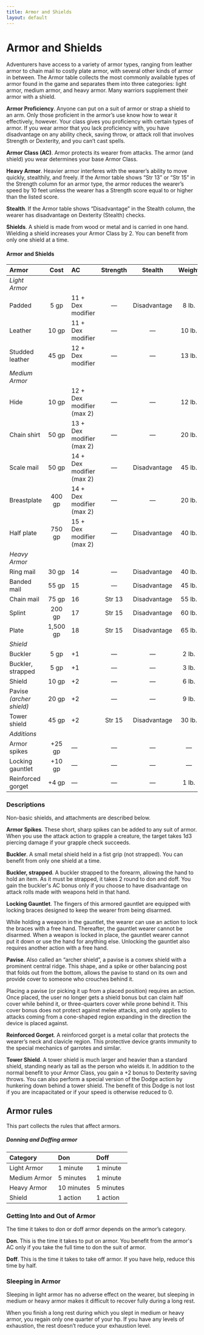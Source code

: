 ```yaml
---
title: Armor and Shields
layout: default
---
```



# Armor and Shields
Adventurers have access to a variety of armor types, ranging from leather armor to chain mail to costly plate armor, with several other kinds of armor in between. The Armor table collects the most commonly available types of armor found in the game and separates them into three categories: light armor, medium armor, and heavy armor. Many warriors supplement their armor with a shield.

**Armor Proficiency**. Anyone can put on a suit of armor or strap a shield to an arm. Only those proficient in the armor’s use know how to wear it effectively, however. Your class gives you proficiency with certain types of armor. If you wear armor that you lack proficiency with, you have disadvantage on any ability check, saving throw, or attack roll that involves Strength or Dexterity, and you can’t cast spells.

**Armor Class (AC)**. Armor protects its wearer from attacks. The armor (and shield) you wear determines your base Armor Class.

**Heavy Armor**. Heavier armor interferes with the wearer’s ability to move quickly, stealthily, and freely. If the Armor table shows “Str 13” or “Str 15” in the Strength column for an armor type, the armor reduces the wearer’s speed by 10 feet unless the wearer has a Strength score equal to or higher than the listed score.

**Stealth**. If the Armor table shows “Disadvantage” in the Stealth column, the wearer has disadvantage on Dexterity (Stealth) checks.

**Shields**. A shield is made from wood or metal and is carried in one hand. Wielding a shield increases your Armor Class by 2. You can benefit from only one shield at a time.


<div class="block classTable halfClassTable frame" markdown="1">

#### Armor and Shields
| Armor | Cost | AC | Strength | Stealth | Weight |
|:------|:----:|:---|:--------:|:-------:|:------:|
| *Light Armor* | | | | | |
| Padded | 5 gp | 11 + Dex modifier | — | Disadvantage | 8 lb. |
| Leather | 10 gp | 11 + Dex modifier | — | — | 10 lb. |
| Studded leather | 45 gp | 12 + Dex modifier | — | — | 13 lb. |
| *Medium Armor* | | | | | |
| Hide | 10 gp | 12 + Dex modifier (max 2) | — | — | 12 lb. |
| Chain shirt | 50 gp | 13 + Dex modifier (max 2) | — | — | 20 lb. |
| Scale mail | 50 gp | 14 + Dex modifier (max 2) | — | Disadvantage | 45 lb. |
| Breastplate | 400 gp | 14 + Dex modifier (max 2) | — | — | 20 lb. |
| Half plate | 750 gp | 15 + Dex modifier (max 2) | — | Disadvantage | 40 lb. |
| *Heavy Armor* | | | | | |
| Ring mail | 30 gp | 14 | — | Disadvantage | 40 lb. |
| Banded mail | 55 gp | 15 | — | Disadvantage | 45 lb. |
| Chain mail | 75 gp | 16 | Str 13 | Disadvantage | 55 lb. |
| Splint | 200 gp | 17 | Str 15 | Disadvantage | 60 lb. |
| Plate | 1,500 gp | 18 | Str 15 | Disadvantage | 65 lb. |
| *Shield* | | | | | |
| Buckler| 5 gp | +1 | — | — | 2 lb. |
| Buckler, strapped| 5 gp | +1 | — | — | 3 lb. |
| Shield | 10 gp | +2 | — | — | 6 lb. |
| Pavise *(archer shield)* | 20 gp | +2 | — | — | 9 lb. |
| Tower shield | 45 gp | +2 | Str 15 | Disadvantage | 30 lb.|
| *Additions* | | | | | |
| Armor spikes | +25 gp | — | — | — | — |
| Locking gauntlet | +10 gp | — | — | — | — |
| Reinforced gorget | +4 gp | — | — | — | 1 lb. |
</div>



### Descriptions
Non-basic shields, and attachments are described below.

**Armor Spikes**. These short, sharp spikes can be added to any suit of armor. When you use the attack action to grapple a creature, the target takes 1d3 piercing damage if your grapple check succeeds.

**Buckler**. A small metal shield held in a fist grip (not strapped). You can benefit from only one shield at a time.

**Buckler, strapped**. A buckler strapped to the forearm, allowing the hand to hold an item. As it must be strapped, it takes 2 round to don and doff. You gain the buckler's AC bonus only if you choose to have disadvantage on attack rolls made with weapons held in that hand.

**Locking Gauntlet**. The fingers of this armored gauntlet are equipped with locking braces designed to keep the wearer from being disarmed.

While holding a weapon in the gauntlet, the wearer can use an action to lock the braces with a free hand. Thereafter, the gauntlet wearer cannot be disarmed. When a weapon is locked in place, the gauntlet wearer cannot put it down or use the hand for anything else. Unlocking the gauntlet also requires another action with a free hand.

**Pavise**. Also called an “archer shield”, a pavise is a convex shield with a prominent central ridge. This shape, and a spike or other balancing post that folds out from the bottom, allows the pavise to stand on its own and provide cover to someone who crouches behind it.

Placing a pavise (or picking it up from a placed position) requires an action. Once placed, the user no longer gets a shield bonus but can claim half cover while behind it, or three-quarters cover while prone behind it. This cover bonus does not protect against melee attacks, and only applies to attacks coming from a cone-shaped region expanding in the direction the device is placed against.

**Reinforced Gorget**. A reinforced gorget is a metal collar that protects the wearer’s neck and clavicle region. This protective device grants immunity to the special mechanics of garrotes and similar.

**Tower Shield**. A tower shield is much larger and heavier than a standard shield, standing nearly as tall as the person who wields it.
In addition to the normal benefit to your Armor Class, you gain a +2 bonus to Dexterity saving throws. You can also perform a special version of the Dodge action by hunkering down behind a tower shield. The benefit of this Dodge is not lost if you are incapacitated or if your speed is otherwise reduced to 0.




## Armor rules
This part collects the rules that affect armors.

<div class="block classTable halfClassTable frame" markdown="1">

##### Donning and Doffing armor
| Category | Don | Doff |
|:---------|:----|:-----|
| Light Armor | 1 minute | 1 minute |
| Medium Armor | 5 minutes | 1 minute |
| Heavy Armor | 10 minutes | 5 minutes |
| Shield | 1 action | 1 action |

</div>

### Getting Into and Out of Armor
The time it takes to don or doff armor depends on the armor’s category.

**Don**. This is the time it takes to put on armor. You benefit from the armor's AC only if you take the full time to don the suit of armor.

**Doff**. This is the time it takes to take off armor. If you have help, reduce this time by half.

### Sleeping in Armor
Sleeping in light armor has no adverse effect on the wearer, but sleeping in medium or heavy armor makes it difficult to recover fully during a long rest.

When you finish a long rest during which you slept in medium or heavy armor, you regain only one quarter of your hp. If you have any levels of exhaustion, the rest doesn’t reduce your exhaustion level.

